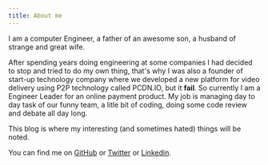 ```yaml
---
title: About me
---
```


I am a computer Engineer, a father of an awesome son, a husband of strange and great wife. 

After spending years doing engineering at some companies I had decided to stop and tried to do my own thing, that's why I was also a founder of start-up technology company where we developed a new platform for video delivery using P2P technology called PCDN.IO, but it **fail**. So currently I am a Engineer Leader for an online payment product. My job is managing day to day task of our funny team, a litle bit of coding, doing some code review and debate all day long. 

This blog is where my interesting (and sometimes hated) things will be noted.


You can find me on [GitHub](https://github.com/whatvn) or [Twitter](https://twitter.com/whatvn) or [Linkedin](https://vn.linkedin.com/in/hungnv).
